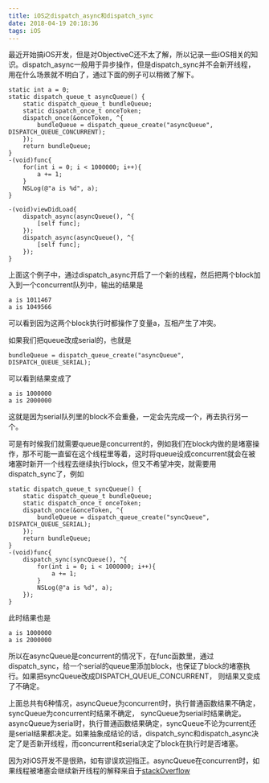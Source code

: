 ```yaml
---
title: iOS之dispatch_async和dispatch_sync
date: 2018-04-19 20:18:36
tags: iOS
---
```

最近开始搞iOS开发，但是对ObjectiveC还不太了解，所以记录一些iOS相关的知识。dispatch_async一般用于异步操作，但是dispatch_sync并不会新开线程，用在什么场景就不明白了，通过下面的例子可以稍微了解下。

    static int a = 0;
    static dispatch_queue_t asyncQueue() {
        static dispatch_queue_t bundleQueue;
        static dispatch_once_t onceToken;
        dispatch_once(&onceToken, ^{
            bundleQueue = dispatch_queue_create("asyncQueue", DISPATCH_QUEUE_CONCURRENT);
        });
        return bundleQueue;
    }
    -(void)func{
        for(int i = 0; i < 1000000; i++){
            a += 1;
        }
        NSLog(@"a is %d", a);
    }

    -(void)viewDidLoad{
        dispatch_async(asyncQueue(), ^{
            [self func];
        });
        dispatch_async(asyncQueue(), ^{
            [self func];
        });
    }

上面这个例子中，通过dispatch_async开启了一个新的线程，然后把两个block加入到一个concurrent队列中，输出的结果是

    a is 1011467
    a is 1049566
可以看到因为这两个block执行时都操作了变量a，互相产生了冲突。

如果我们把queue改成serial的，也就是

    bundleQueue = dispatch_queue_create("asyncQueue", DISPATCH_QUEUE_SERIAL);
可以看到结果变成了

    a is 1000000
    a is 2000000
这就是因为serial队列里的block不会重叠，一定会先完成一个，再去执行另一个。

可是有时候我们就需要queue是concurrent的，例如我们在block内做的是堵塞操作，那不可能一直留在这个线程里等着，这时将queue设成concurrent就会在被堵塞时新开一个线程去继续执行block，但又不希望冲突，就需要用dispatch_sync了，例如

    static dispatch_queue_t syncQueue() {
        static dispatch_queue_t bundleQueue;
        static dispatch_once_t onceToken;
        dispatch_once(&onceToken, ^{
            bundleQueue = dispatch_queue_create("syncQueue", DISPATCH_QUEUE_SERIAL);
        });
        return bundleQueue;
    }
    -(void)func{
        dispatch_sync(syncQueue(), ^{
            for(int i = 0; i < 1000000; i++){
                a += 1;
            }
            NSLog(@"a is %d", a);
        });
    }
此时结果也是

    a is 1000000
    a is 2000000
所以在asyncQueue是concurrent的情况下，在func函数里，通过dispatch_sync，给一个serial的queue里添加block，也保证了block的堵塞执行。如果把syncQueue改成DISPATCH_QUEUE_CONCURRENT， 则结果又变成了不确定。

上面总共有6种情况，asyncQueue为concurrent时，执行普通函数结果不确定，syncQueue为concurrent时结果不确定， syncQueue为serial时结果确定。 asyncQueue为serial时，执行普通函数结果确定，syncQueue不论为current还是serial结果都决定。如果抽象成结论的话，dispatch_sync和dispatch_async决定了是否新开线程，而concurrent和serial决定了block在执行时是否堵塞。

因为对iOS开发不是很熟，如有谬误欢迎指正。asyncQueue在concurrent时，如果线程被堵塞会继续新开线程的解释来自于[stackOverflow](https://stackoverflow.com/questions/6538744/dispatch-sync-vs-dispatch-async-on-main-queue)
    

